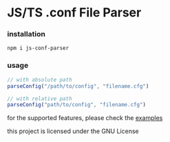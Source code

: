# JS/TS .conf File Parser

### installation
```console
npm i js-conf-parser
```

### usage
```js
// with absolute path
parseConfig("/path/to/config", "filename.cfg")

// with relative path
parseConfig("path/to/config", "filename.cfg")
```


for the supported features, please check the [examples](https://github.com/eliteSchwein/js-conf-parser/tree/main/testing)

this project is licensed under the GNU License